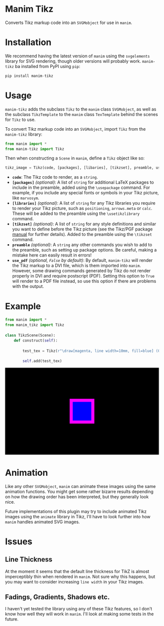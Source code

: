 # Manim Tikz

Converts Tikz markup code into an `SVGMobject` for use in `manim`.

# Installation

We recommend having the latest version of `manim` using the `svgelements` library for SVG rendering, though older versions will probably work. `manim-tikz` ba installed from PyPI using `pip`:

```py
pip install manim-tikz
```

# Usage

`manim-tikz` adds the subclass `Tikz` to the `manim` class `SVGMobject`, as well as the subclass `TikzTemplate` to the `manim` class `TexTemplate` behind the scenes for `Tikz` to use.

To convert Tikz markup code into an `SVGMobject`, import `Tikz` from the `manim-tikz` library:

```py
from manim import *
from manim-tikz import Tikz
```

Then when constructing a `Scene` in `manim`, define a `Tikz` object like so:

```py
tikz_image = Tikz(code, [packages], [libaries], [tikzset], preamble, use_pdf)
```

- **`code`**: The Tikz code to render, as a `string`.
- **`[packages]`** *(optional)*: A list of `string` for additional LaTeX packages to include in the preamble, added using the `\usepackage` command. For example, if you include any special fonts or symbols in your Tikz picture, like `marvosym`.
- **`[libraries]`** *(optional)*: A list of `string` for any Tikz libraries you require to render your Tikz picture, such as `positioning`, `arrows.meta` or `calc`. These will be added to the preamble using the `\usetikzlibrary` command.
- **`[tikzset]`** *(optional)*: A list of `string` for any style definitions and similar you want to define before the Tikz picture (see the Tikz/PGF package [manual](https://tikz.dev]) for further details). Added to the preamble using the `\tikzset` command.
- **`preamble`** *(optional)*: A `string` any other commands you wish to add to the preamble, such as setting up package options. Be careful, making a mistake here can easily result in errors!
- **`use_pdf`** *(optional, `False` by default)*: By default, `manim-tikz` will render the Tikz markup to a DVI file, which is them imported into `manim`. However, some drawing commands generated by Tikz do not render properly in DVI and require postscript (PDF). Setting this option to `True` will render to a PDF file instead, so use this option if there are problems with the output.

# Example

```py
from manim import *
from manim_tikz import Tikz

class TikzScene(Scene):
    def construct(self):

        test_tex = Tikz(r"\draw[magenta, line width=10mm, fill=blue] (0,0) rectangle(1,1);", use_pdf=False)

        self.add(test_tex)
```

![manim-tikz](/media/images/example/TikzScene_ManimCE_v0.16.0.post0.png)

# Animation

Like any other `SVGMobject`, `manim` can animate these images using the same animation functions. You might get some rather bizarre results depending on how the drawing order has been interpreted, but they generally look nice. 

Future implementations of this plugin may try to include animated Tikz images using the `animate` library in Tikz, I'll have to look further into how `manim` handles animated SVG images.

# Issues

## Line Thickness

At the moment it seems that the default line thickness for TikZ is almost imperceptibly thin when rendered in `manim`. Not sure why this happens, but you may want to consider increasing `line width` in your Tikz images.

## Fadings, Gradients, Shadows etc.

I haven't yet tested the library using any of these Tikz features, so I don't know how well they will work in `manim`. I'll look at making some tests in the future.

